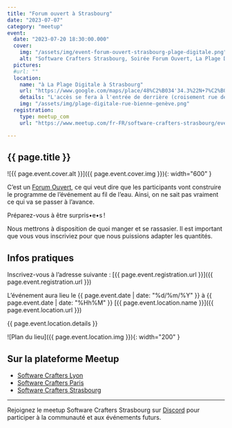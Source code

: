 ```yaml
---
title: "Forum ouvert à Strasbourg"
date: "2023-07-07"
category: "meetup"
event:
  date: "2023-07-20 18:30:00.000"
  cover:
    img: "/assets/img/event-forum-ouvert-strasbourg-plage-digitale.png"
    alt: "Software Crafters Strasbourg, Soirée Forum Ouvert, La Plage Digitale"
  pictures:
  #url: ""
  location:
    name: "à La Plage Digitale à Strasbourg"
    url: "https://www.google.com/maps/place/48%C2%B034'34.3%22N+7%C2%B045'19.6%22E/@48.5761959,7.7548093,19z/data=!3m1!4b1!4m4!3m3!8m2!3d48.576195!4d7.755453?entry=ttu"
    details: "L'accès se fera à l'entrée de derrière (croisement rue de Bienne et rue de Genève)"
    img: "/assets/img/plage-digitale-rue-bienne-genève.png"
  registration:
    type: meetup_com
    url: "https://www.meetup.com/fr-FR/software-crafters-strasbourg/events/294659970/"

---
```


## {{ page.title }}

![{{ page.event.cover.alt }}]({{ page.event.cover.img }}){: width="600" }

C’est un [Forum Ouvert](https://fr.wikipedia.org/wiki/M%C3%A9thodologie_Forum_Ouvert), ce qui veut dire que les participants vont construire le programme de l’événement au fil de l’eau. Ainsi, on ne sait pas vraiment ce qui va se passer à l’avance.

Préparez-vous à être surpris•e•s !

Nous mettrons à disposition de quoi manger et se rassasier. Il est important que vous vous inscriviez pour que nous puissions adapter les quantités.

## Infos pratiques

Inscrivez-vous à l’adresse suivante : [{{ page.event.registration.url }}]({{ page.event.registration.url }})

L’événement aura lieu le {{ page.event.date | date: "%d/%m/%Y" }} à {{ page.event.date | date: "%Hh%M" }}  [{{ page.event.location.name }}]({{ page.event.location.url }})

{{ page.event.location.details }}

![Plan du lieu]({{ page.event.location.img }}){: width="200" }

## Sur la plateforme Meetup

- [Software Crafters Lyon](https://www.meetup.com/fr-FR/software-craftsmanship-lyon/)
- [Software Crafters Paris](https://www.meetup.com/fr-FR/paris-software-craftsmanship/)
- [Software Crafters Strasbourg](https://www.meetup.com/fr-FR/software-crafters-strasbourg/)

***

Rejoignez le meetup Software Crafters Strasbourg sur [Discord](https://discord.gg/s2USaKanCU) pour participer à la communauté et aux événements futurs.

